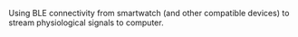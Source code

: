 Using BLE connectivity from smartwatch (and other compatible devices) to stream physiological signals to computer.
